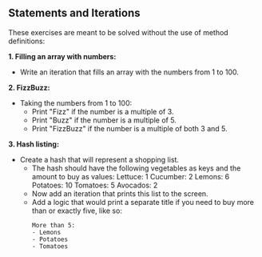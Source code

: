 Statements and Iterations
--

These exercises are meant to be solved without the use of method definitions:

  **1. Filling an array with numbers:**
  - Write an iteration that fills an array with the numbers from 1 to 100.

  **2. FizzBuzz:**
  - Taking the numbers from 1 to 100:
    - Print "Fizz" if the number is a multiple of 3.
    - Print "Buzz" if the number is a multiple of 5.
    - Print "FizzBuzz" if the number is a multiple of both 3 and 5.

  **3. Hash listing:**
  - Create a hash that will represent a shopping list.
    - The hash should have the following vegetables as keys and the amount to buy as values:
      Lettuce: 1
      Cucumber: 2
      Lemons: 6
      Potatoes: 10
      Tomatoes: 5
      Avocados: 2
    - Now add an iteration that prints this list to the screen.
    - Add a logic that would print a separate title if you need to buy more than or exactly five, like so:
      ```
      More than 5:
      - Lemons
      - Potatoes
      - Tomatoes
      ```
